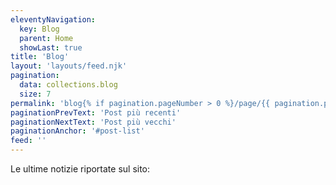 ```yaml
---
eleventyNavigation:
  key: Blog
  parent: Home
  showLast: true
title: 'Blog'
layout: 'layouts/feed.njk'
pagination:
  data: collections.blog
  size: 7
permalink: 'blog{% if pagination.pageNumber > 0 %}/page/{{ pagination.pageNumber }}{% endif %}/'
paginationPrevText: 'Post più recenti'
paginationNextText: 'Post più vecchi'
paginationAnchor: '#post-list'
feed: ''
---
```


Le ultime notizie riportate sul sito: